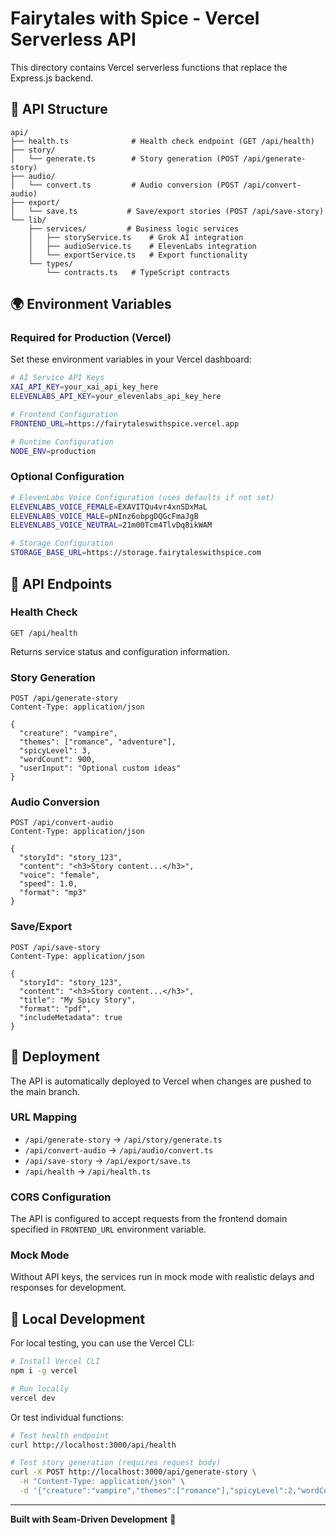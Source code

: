# Fairytales with Spice - Vercel Serverless API

This directory contains Vercel serverless functions that replace the Express.js backend.

## 📁 API Structure

```
api/
├── health.ts              # Health check endpoint (GET /api/health)
├── story/
│   └── generate.ts        # Story generation (POST /api/generate-story)
├── audio/
│   └── convert.ts         # Audio conversion (POST /api/convert-audio)
├── export/
│   └── save.ts           # Save/export stories (POST /api/save-story)
└── lib/
    ├── services/         # Business logic services
    │   ├── storyService.ts    # Grok AI integration
    │   ├── audioService.ts    # ElevenLabs integration  
    │   └── exportService.ts   # Export functionality
    └── types/
        └── contracts.ts   # TypeScript contracts

```

## 🌍 Environment Variables

### Required for Production (Vercel)

Set these environment variables in your Vercel dashboard:

```bash
# AI Service API Keys
XAI_API_KEY=your_xai_api_key_here
ELEVENLABS_API_KEY=your_elevenlabs_api_key_here

# Frontend Configuration
FRONTEND_URL=https://fairytaleswithspice.vercel.app

# Runtime Configuration
NODE_ENV=production
```

### Optional Configuration

```bash
# ElevenLabs Voice Configuration (uses defaults if not set)
ELEVENLABS_VOICE_FEMALE=EXAVITQu4vr4xnSDxMaL
ELEVENLABS_VOICE_MALE=pNInz6obpgDQGcFmaJgB
ELEVENLABS_VOICE_NEUTRAL=21m00Tcm4TlvDq8ikWAM

# Storage Configuration
STORAGE_BASE_URL=https://storage.fairytaleswithspice.com
```

## 🔗 API Endpoints

### Health Check
```http
GET /api/health
```

Returns service status and configuration information.

### Story Generation
```http
POST /api/generate-story
Content-Type: application/json

{
  "creature": "vampire",
  "themes": ["romance", "adventure"],
  "spicyLevel": 3,
  "wordCount": 900,
  "userInput": "Optional custom ideas"
}
```

### Audio Conversion
```http
POST /api/convert-audio
Content-Type: application/json

{
  "storyId": "story_123",
  "content": "<h3>Story content...</h3>",
  "voice": "female",
  "speed": 1.0,
  "format": "mp3"
}
```

### Save/Export
```http
POST /api/save-story
Content-Type: application/json

{
  "storyId": "story_123",
  "content": "<h3>Story content...</h3>",
  "title": "My Spicy Story",
  "format": "pdf",
  "includeMetadata": true
}
```

## 🚀 Deployment

The API is automatically deployed to Vercel when changes are pushed to the main branch.

### URL Mapping

- `/api/generate-story` → `/api/story/generate.ts`
- `/api/convert-audio` → `/api/audio/convert.ts`
- `/api/save-story` → `/api/export/save.ts`
- `/api/health` → `/api/health.ts`

### CORS Configuration

The API is configured to accept requests from the frontend domain specified in `FRONTEND_URL` environment variable.

### Mock Mode

Without API keys, the services run in mock mode with realistic delays and responses for development.

## 🔧 Local Development

For local testing, you can use the Vercel CLI:

```bash
# Install Vercel CLI
npm i -g vercel

# Run locally
vercel dev
```

Or test individual functions:

```bash
# Test health endpoint
curl http://localhost:3000/api/health

# Test story generation (requires request body)
curl -X POST http://localhost:3000/api/generate-story \
  -H "Content-Type: application/json" \
  -d '{"creature":"vampire","themes":["romance"],"spicyLevel":2,"wordCount":700}'
```

---

**Built with Seam-Driven Development** 🚀
